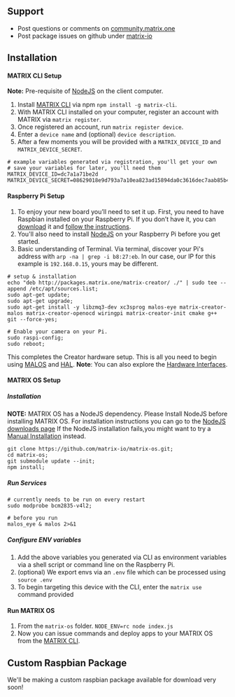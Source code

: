 ## Support
* Post questions or comments on [community.matrix.one](http://community.matrix.one/)
* Post package issues on github under [matrix-io](https://github.com/matrix-io)

## Installation

#### MATRIX CLI Setup
**Note:** Pre-requisite of [NodeJS](https://nodejs.org/en/download) on the client computer.

1. Install [MATRIX CLI](../CLI/overview.md) via npm `npm install -g matrix-cli`.
1. With MATRIX CLI installed on your computer, register an account with MATRIX via `matrix register`.
1. Once registered an account, run `matrix register device`.
1. Enter a `device name` and (optional) `device description`.
1. After a few moments you will be provided with a `MATRIX_DEVICE_ID` and `MATRIX_DEVICE_SECRET`.

```
# example variables generated via registration, you'll get your own
# save your variables for later, you'll need them
MATRIX_DEVICE_ID=dc7a1a71be2d
MATRIX_DEVICE_SECRET=08629018e9d793a7a10ea823ad15894da0c3616dec7aab85b4ecf1774505f0c665b29c660f06cd4f7e5544272b
```

#### Raspberry Pi Setup

1. To enjoy your new board you’ll need to set it up. First, you need to have Raspbian installed on your Raspberry Pi. If you don’t have it, you can [download](https://www.raspberrypi.org/downloads/raspbian/) it and [follow the instructions](https://www.raspberrypi.org/documentation/installation/installing-images/README.md).
1. You'll also need to install [NodeJS](https://nodejs.org/en/download/package-manager/#debian-and-ubuntu-based-linux-distributions) on your Raspberry Pi before you get started.
1. Basic understanding of Terminal. Via terminal, discover your Pi's address with `arp -na | grep -i b8:27:eb`. In our case, our IP for this example is `192.168.0.15`, yours may be different.

```
# setup & installation
echo "deb http://packages.matrix.one/matrix-creator/ ./" | sudo tee --append /etc/apt/sources.list;
sudo apt-get update;
sudo apt-get upgrade;
sudo apt-get install -y libzmq3-dev xc3sprog malos-eye matrix-creator-malos matrix-creator-openocd wiringpi matrix-creator-init cmake g++ git --force-yes;

# Enable your camera on your Pi.
sudo raspi-config;
sudo reboot;
```

This completes the Creator hardware setup. This is all you need to begin using [MALOS](MALOS/overview.md) and [HAL](HAL/overview.md).
**Note**: You can also explore the [Hardware Interfaces](intro/interfaces.md).

#### MATRIX OS Setup

##### Installation
**NOTE:** MATRIX OS has a NodeJS dependency. Please Install NodeJS before installing MATRIX OS. For installation instructions you can go to the [NodeJS downloads page](https://nodejs.org/en/download/package-manager/#debian-and-ubuntu-based-linux-distributions)
If the NodeJS installation fails,you might want to try a [Manual Installation](https://github.com/nodesource/distributions#debmanual) instead.

```
git clone https://github.com/matrix-io/matrix-os.git;
cd matrix-os;
git submodule update --init;
npm install;
```

##### Run Services

```
# currently needs to be run on every restart
sudo modprobe bcm2835-v4l2;

# before you run
malos_eye & malos 2>&1
```

##### Configure ENV variables

1. Add the above variables you generated via CLI as environment variables via a shell script or command line on the Raspberry Pi.
1. (optional) We export envs via an `.env` file which can be processed using `source .env`
1. To begin targeting this device with the CLI, enter the `matrix use` command provided

#### Run MATRIX OS


1. From the `matrix-os` folder. `NODE_ENV=rc node index.js`
1. Now you can issue commands and deploy apps to your MATRIX OS from the [MATRIX CLI](CLI/overview.md).

## Custom Raspbian Package
We'll be making a custom raspbian package available for download very soon!
